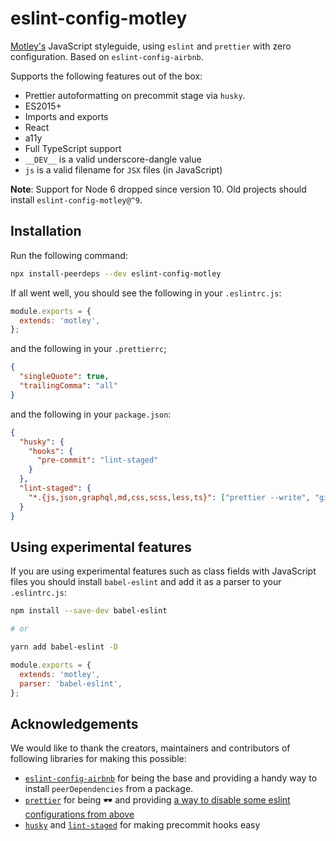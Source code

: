 # eslint-config-motley

[Motley's](motley.fi) JavaScript styleguide, using `eslint` and `prettier` with zero configuration.
Based on `eslint-config-airbnb`.

Supports the following features out of the box:

- Prettier autoformatting on precommit stage via `husky`.
- ES2015+
- Imports and exports
- React
- a11y
- Full TypeScript support
- `__DEV__` is a valid underscore-dangle value
- `js` is a valid filename for `JSX` files (in JavaScript)

**Note**: Support for Node 6 dropped since version 10. Old projects should install `eslint-config-motley@^9`.

## Installation

Run the following command:

```bash
npx install-peerdeps --dev eslint-config-motley
```

If all went well, you should see the following in your `.eslintrc.js`:

```js
module.exports = {
  extends: 'motley',
};
```

and the following in your `.prettierrc`;

```json
{
  "singleQuote": true,
  "trailingComma": "all"
}
```

and the following in your `package.json`:

```json
{
  "husky": {
    "hooks": {
      "pre-commit": "lint-staged"
    }
  },
  "lint-staged": {
    "*.{js,json,graphql,md,css,scss,less,ts}": ["prettier --write", "git add"]
  }
}
```

## Using experimental features

If you are using experimental features such as class fields with JavaScript files you should install `babel-eslint` and add it as a parser to your `.eslintrc.js`:

```bash
npm install --save-dev babel-eslint

# or

yarn add babel-eslint -D
```

```js
module.exports = {
  extends: 'motley',
  parser: 'babel-eslint',
};
```

## Acknowledgements

We would like to thank the creators, maintainers and contributors of following libraries for making this possible:

- [`eslint-config-airbnb`](https://github.com/airbnb/javascript/tree/master/packages/eslint-config-airbnb) for being the base and providing a handy way to install `peerDependencies` from a package.
- [`prettier`](https://github.com/prettier/prettier) for being :dark_sunglasses: and providing [a way to disable some eslint configurations from above](https://github.com/prettier/eslint-config-prettier)
- [`husky`](https://github.com/typicode/husky) and [`lint-staged`](https://github.com/okonet/lint-staged) for making precommit hooks easy
